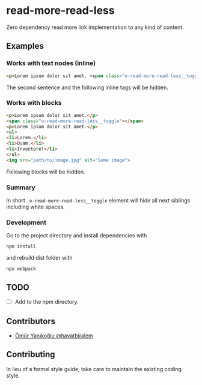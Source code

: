 # read-more-read-less
Zero dependency read more link implementation to any kind of content.

## Examples

### Works with text nodes (inline)

```html
<p>Lorem ipsum dolor sit amet. <span class="o-read-more-read-less__toggle"></span> Lorem ipsum dolor sit amet. <span>Some</span> <strong>useful</strong> <em>tags</em>.</p>
```

The second sentence and the following inline tags will be hidden.

### Works with blocks

```html
<p>Lorem ipsum dolor sit amet.</p>
<span class="o-read-more-read-less__toggle"></span>
<p>Lorem ipsum dolor sit amet.</p>
<ul>
<li>Lorem.</li>
<li>Quam.</li>
<li>Inventore!</li>
</ul>
<img src="path/to/image.jpg" alt="Some image">
```

Following blocks will be hidden.


### Summary

In short `.o-read-more-read-less__toggle` element will hide all next siblings including white spaces.

### Development

Go to the project directory and install dependencies with

```
npm install
```

and rebuild dist folder with

```
npx webpack
```

## TODO

- [ ] Add to the npm directory.

## Contributors

- [Ömür Yanıkoğlu @hayatbiralem](https://twitter.com/hayatbiralem)

## Contributing

In lieu of a formal style guide, take care to maintain the existing coding style.
